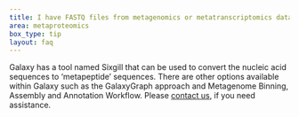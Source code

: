 ```yaml
---
title: I have FASTQ files from metagenomics or metatranscriptomics datasets? How can I convert them into a protein FASTA file for metaproteomics searches?
area: metaproteomics
box_type: tip
layout: faq
---
```


Galaxy has a tool named Sixgill that can be used to convert the nucleic acid sequences to ‘metapeptide’ sequences. There are other options available within Galaxy such as the GalaxyGraph approach and Metagenome Binning, Assembly and Annotation Workflow. Please [contact us](https://help.galaxyproject.org/), if you need assistance. 
